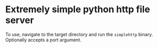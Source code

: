 # Extremely simple python http file server

To use, navigate to the target directory and run the `simplehttp` binary. Optionally accepts a port argument.
